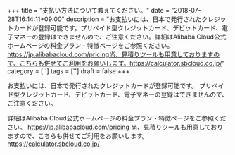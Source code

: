 +++
title = "支払い方法について教えてください。"
date = "2018-07-28T16:14:11+09:00"
description = "お支払いには、日本で発行されたクレジットカードが登録可能です。プリペイド型クレジットカード、デビットカード、電子マネーの登録はできませんので、ご注意ください。詳細はAlibaba Cloud公式ホームページの料金プラン・特徴ページをご参照ください。https://jp.alibabacloud.com/pricing尚、見積りツールも用意しておりますので、こちらも併せてご利用をお願いします。https://calculator.sbcloud.co.jp/"
category = ['']
tags = ['']
draft = false
+++

お支払いには、日本で発行されたクレジットカードが登録可能です。
プリペイド型クレジットカード、デビットカード、電子マネーの登録はできませんので、ご注意ください。

詳細はAlibaba Cloud公式ホームページの料金プラン・特徴ページをご参照ください。
https://jp.alibabacloud.com/pricing
尚、見積りツールも用意しておりますので、こちらも併せてご利用をお願いします。
https://calculator.sbcloud.co.jp/
